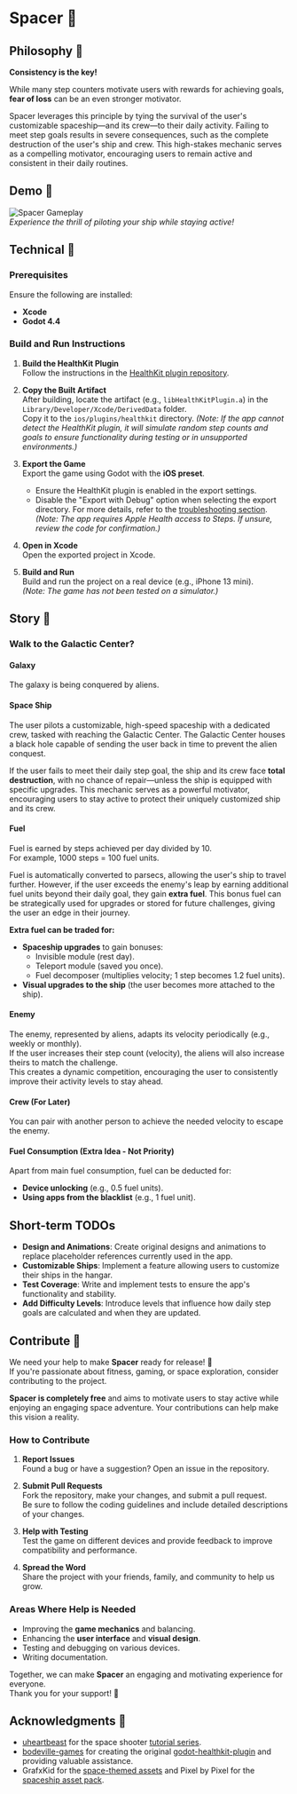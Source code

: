 # Spacer 🚀

## Philosophy 🤔

**Consistency is the key!**

While many step counters motivate users with rewards for achieving goals, **fear of loss** can be an even stronger motivator.  

Spacer leverages this principle by tying the survival of the user's customizable spaceship—and its crew—to their daily activity. Failing to meet step goals results in severe consequences, such as the complete destruction of the user's ship and crew. This high-stakes mechanic serves as a compelling motivator, encouraging users to remain active and consistent in their daily routines.


## Demo 🎥

![Spacer Gameplay](./docs/Screen%20Recording%20Apr%208%202025.gif)  
*Experience the thrill of piloting your ship while staying active!*

## Technical 🤖

### Prerequisites

Ensure the following are installed:
- **Xcode**
- **Godot 4.4**

### Build and Run Instructions

1. **Build the HealthKit Plugin**  
   Follow the instructions in the [HealthKit plugin repository](https://github.com/slowestmonkey/godot-healthkit-plugin).

2. **Copy the Built Artifact**  
   After building, locate the artifact (e.g., `libHealthKitPlugin.a`) in the `Library/Developer/Xcode/DerivedData` folder.  
   Copy it to the `ios/plugins/healthkit` directory.
   *(Note: If the app cannot detect the HealthKit plugin, it will simulate random step counts and goals to ensure functionality during testing or in unsupported environments.)*

3. **Export the Game**  
   Export the game using Godot with the **iOS preset**.  
   - Ensure the HealthKit plugin is enabled in the export settings.  
   - Disable the "Export with Debug" option when selecting the export directory. For more details, refer to the [troubleshooting section](https://github.com/slowestmonkey/godot-healthkit-plugin?tab=readme-ov-file#troubleshooting).  
   *(Note: The app requires Apple Health access to Steps. If unsure, review the code for confirmation.)*

4. **Open in Xcode**  
   Open the exported project in Xcode.

5. **Build and Run**  
   Build and run the project on a real device (e.g., iPhone 13 mini).  
   *(Note: The game has not been tested on a simulator.)*

## Story 📖

### Walk to the Galactic Center? 

#### Galaxy

The galaxy is being conquered by aliens.

#### Space Ship

The user pilots a customizable, high-speed spaceship with a dedicated crew, tasked with reaching the Galactic Center. The Galactic Center houses a black hole capable of sending the user back in time to prevent the alien conquest.  

If the user fails to meet their daily step goal, the ship and its crew face **total destruction**, with no chance of repair—unless the ship is equipped with specific upgrades. This mechanic serves as a powerful motivator, encouraging users to stay active to protect their uniquely customized ship and its crew.

#### Fuel

Fuel is earned by steps achieved per day divided by 10.  
For example, 1000 steps = 100 fuel units.  

Fuel is automatically converted to parsecs, allowing the user's ship to travel further. However, if the user exceeds the enemy's leap by earning additional fuel units beyond their daily goal, they gain **extra fuel**. This bonus fuel can be strategically used for upgrades or stored for future challenges, giving the user an edge in their journey.

**Extra fuel can be traded for:**
- **Spaceship upgrades** to gain bonuses:
  - Invisible module (rest day).
  - Teleport module (saved you once).
  - Fuel decomposer (multiplies velocity; 1 step becomes 1.2 fuel units).
- **Visual upgrades to the ship** (the user becomes more attached to the ship).

#### Enemy

The enemy, represented by aliens, adapts its velocity periodically (e.g., weekly or monthly).  
If the user increases their step count (velocity), the aliens will also increase theirs to match the challenge.  
This creates a dynamic competition, encouraging the user to consistently improve their activity levels to stay ahead.

#### Crew (For Later)

You can pair with another person to achieve the needed velocity to escape the enemy.

#### Fuel Consumption (Extra Idea - Not Priority)

Apart from main fuel consumption, fuel can be deducted for:
- **Device unlocking** (e.g., 0.5 fuel units).
- **Using apps from the blacklist** (e.g., 1 fuel unit).

## Short-term TODOs

- **Design and Animations**: Create original designs and animations to replace placeholder references currently used in the app.
- **Customizable Ships**: Implement a feature allowing users to customize their ships in the hangar.
- **Test Coverage**: Write and implement tests to ensure the app's functionality and stability.
- **Add Difficulty Levels**: Introduce levels that influence how daily step goals are calculated and when they are updated.

## Contribute 🙌
We need your help to make **Spacer** ready for release! 🚀  
If you're passionate about fitness, gaming, or space exploration, consider contributing to the project.  

**Spacer is completely free** and aims to motivate users to stay active while enjoying an engaging space adventure. Your contributions can help make this vision a reality.  

### How to Contribute

1. **Report Issues**  
   Found a bug or have a suggestion? Open an issue in the repository.

2. **Submit Pull Requests**  
   Fork the repository, make your changes, and submit a pull request.  
   Be sure to follow the coding guidelines and include detailed descriptions of your changes.

3. **Help with Testing**  
   Test the game on different devices and provide feedback to improve compatibility and performance.

4. **Spread the Word**  
   Share the project with your friends, family, and community to help us grow.

### Areas Where Help is Needed

- Improving the **game mechanics** and balancing.
- Enhancing the **user interface** and **visual design**.
- Testing and debugging on various devices.
- Writing documentation.

Together, we can make **Spacer** an engaging and motivating experience for everyone.  
Thank you for your support! 🙇

## Acknowledgments 🙇

- [uheartbeast](https://github.com/uheartbeast) for the space shooter [tutorial series](https://www.youtube.com/watch?v=zUeLesdL7lE&list=PL9FzW-m48fn09w6j8NowI_pSBVcsb3V78).
- [bodeville-games](https://github.com/bodeville-games) for creating the original [godot-healthkit-plugin](https://github.com/bodeville-games/godot-healthkit-plugin) and providing valuable assistance.
- GrafxKid for the [space-themed assets](https://opengameart.org/content/arcade-space-shooter-game-assets) and Pixel by Pixel for the [spaceship asset pack](https://pixel-by-pixel.itch.io/alcwilliam-space-ship-pack).
